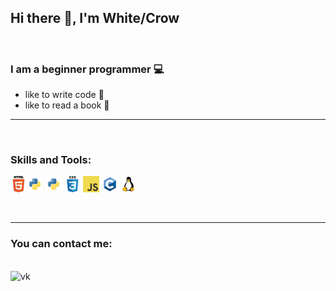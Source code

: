 ## Hi there 👋, I'm White/Crow
</br>

### I am a beginner programmer 💻

-  like to write code 💪
-  like to read a book 📖

---
</br>

### Skills and Tools:

<img  alt = "HTML5" width = "26px" src ="https://raw.githubusercontent.com/github/explore/80688e429a7d4ef2fca1e82350fe8e3517d3494d/topics/html/html.png" /><img  alt = "HTML5" width = "26px" src ="https://raw.githubusercontent.com/github/explore/80688e429a7d4ef2fca1e82350fe8e3517d3494d/topics/python/python.png"/> 
<img  alt = "HTML5" width = "26px" src ="https://raw.githubusercontent.com/github/explore/80688e429a7d4ef2fca1e82350fe8e3517d3494d/topics/python/python.png"/> 
<img  alt = "CSS" width = "26px" src ="https://raw.githubusercontent.com/github/explore/80688e429a7d4ef2fca1e82350fe8e3517d3494d/topics/css/css.png" />
<img  alt = "JS" width = "26px" src ="https://raw.githubusercontent.com/github/explore/80688e429a7d4ef2fca1e82350fe8e3517d3494d/topics/javascript/javascript.png" />
<img  alt = "c" width = "26px" src ="https://raw.githubusercontent.com/github/explore/f3e22f0dca2be955676bc70d6214b95b13354ee8/topics/c/c.png" />
<img  alt = "linux" width = "26px" src ="https://raw.githubusercontent.com/github/explore/80688e429a7d4ef2fca1e82350fe8e3517d3494d/topics/linux/linux.png" />


</br>

---
### You can contact me:
</br>
<img  alt = "vk" width = "26px" src ="https://cdn-icons.flaticon.com/png/128/2504/premium/2504953.png" /> 